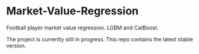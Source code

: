 # Market-Value-Regression
Football player market value regression. LGBM and CatBoost.

The project is currently still in progress. This repo contains the latest stable version.
